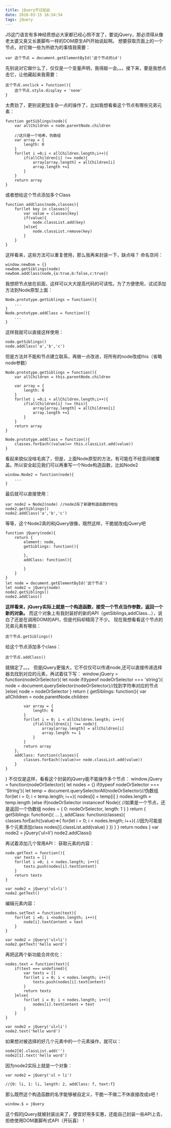 ```yaml
---
title: jQuery不过如此
date: 2018-03-15 16:54:54
tags: jQuery
---
```

JS这门语言有多神经质想必大家都已经心照不宣了，要说jQuery，那必须得从像老太婆又臭又长裹脚布一样的DOM原生API开始说起啊。
想要获取页面上的一个节点，对它做一些为所欲为的事情我需要：
```
var 这个节点 = document.getElementById('这个节点的id')
```
先别说对它做什么了，仅仅是一个变量声明，我得敲一会。。。接下来，要是我想点击它，让他藏起来我需要：
```
这个节点.onclick = function(){
    这个节点.style.display = 'none'
}
```
太费劲了，更别说更加复杂一点的操作了，比如我想看看这个节点有哪些兄弟元素：
```
function getSiblings(node){
    var allChildren = node.parentNode.children

    //这只是一个哈希，伪数组
    var array = {
        length: 0
    }
    for(let i =0;i < allChildren.length;i++){
        if(allChildren[i] !== node){
            array[array.length] = allChildren[i]
            array.length +=1
        }
    }
    return array
}
```
或者想给这个节点添加多个Class
```
function addClass(node,classes){
    for(let key in classes){
        var value = classes[key]
        if(value){
            node.classList.add(key)
        }else{
            node.classList.remove(key)
        }
    }
}
```
<!-- more -->
这样看来，这些方法可以重复使用，那么我再来封装一下，缺点啥？
命名空间：
```
window.newDom = {}
newDom.getSiblings(node)
newDom.addClass(node,{a:true,b:false,c:true})
```
我想把节点放在前面，这样可以大大提高代码的可读性。为了方便使用，试试添加方法到Node原型上面：
```
Node.prototype.getSiblings = function(){
    ...
}
Node.prototype.addClass = function(){
    ...
}
```
这样我就可以直接这样使用：
```
node.getSiblings()
node.addClass('a','b','c')
```
但是方法并不能和节点建立联系，再做一点改进，将所有的node改成this（省略node参数）
```
Node.prototype.getSiblings = function(){
    var allChildren = this.parentNode.children

    var array = {
        length: 0
    }
    for(let i =0;i < allChildren.length;i++){
        if(allChildren[i] !== this){
            array[array.length] = allChildren[i]
            array.length +=1
        }
    }
    return array
}

Node.prototype.addClass = function(){
    classes.forEach((value)=> this.classList.add(value))
}
```
看起来貌似没啥毛病了，但是，上面Node原型的方法，有可能在不经意间被覆盖。所以安全起见我们可以再重写一个Node构造函数，比如Node2
``` 
window.Node2 = function(node){
    ...
}
```
最后就可以直接使用：
```
var node2 = Node2(node) //node2存了新建构造函数的地址
node2.getSiblings()
node2.addClass('a','b','c')
```
等等，这个Node2真的和jQuery很像，既然这样，干脆就改成jQuery吧
```
function jQuery(node){
    return {
        element: node,
        getSiblings: function(){

        },
        addClass: function(){

        }
    }
}
let node = document.getElementById('这个节点')
let node2 = jQuery(node)
node2.getSiblings()
node2.addClass()
```
**这样看来，jQuery实际上就是一个构造函数，接受一个节点当作参数，返回一个新的对象。**
而这个对象上有我封装好的新的API（getSiblings,addClass...），说白了还是在调用DOM的API，但是代码却精简了不少。
现在我想看看这个节点的兄弟元素有哪些：
```
这个节点.getSiblings()
```
给这个节点添加多个class：
```
这个节点.addClass()
```
就搞定了。。。
但是jQuery更强大，它不仅仅可以传递node,还可以直接传递选择器去找到对应的元素，再试着往下写：
window.jQuery = function(nodeOrSelector){
    let node
    if(typeof nodeOrSelector === 'string'){
        node = document.querySelector(nodeOrSelector)//找到字符串对应的节点
    }else{
        node = nodeOrSelector
    }
    return {
        getSiblings: function(){
            var allChildren = node.parentNode.children

            var array = {
                length: 0
            }
            for(let i = 0; i < allChildren.length; i++){
                if(allChildren[i] !== node){
                    array[array.length] = allChildren[i]
                    array.length += 1
                }
            }
            return array
        },
        addClass: function(classes){
            classes.forEach((value)=> node.classList.add(value))
        }
    }
}
不仅仅是这样，看看这个封装的jQuery能不能操作多个节点：
window.jQuery = function(nodeOrSelector){
    let nodes = {}
    if(typeof nodeOrSelector === 'String'){
        let temp = document.querySelectorAll(nodeOrSelector)//伪数组
        for(let i = 0; i < temp.length; i++){
            nodes[i] = temp[i]
        }
        nodes.length = temp.length
    }else if(nodeOrSelector instanceof Node){ //如果是一个节点，还是返回一个伪数组
        nodes = {
            0: nodeOrSelector,
            length: 1
        }
    }
    return {
        getSiblings: function(){
            ...
        },
        addClass: function(classes){
            classes.forEach((value)=>{
            for(let i = 0; i < nodes.length; i++){ //因为可能是多个元素添加class
                nodes[i].classList.add(value)
            }
        })
        }
    }
    return nodes
}
var node2 = jQuery('ul>li')
node2.addClass()

再试着添加几个常用API：
获取元素的内容：
```
node.getText = function(){
    var texts = []
    for(let i =0; i < nodes.length; i++){
        texts.push(nodes[i].textContent)
    }
    return texts    
}

var node2 = jQuery('ul>li')
node2.getText()
```
编辑元素内容：
```
nodes.setText = function(text){
    for(let i =0; i <nodes.length; i++){
        node[i].textContent = text
    }
}

var node2 = jQuery('ul>li')
node2.getText('hello word')
```
再把这两个新功能合并优化：
```
nodes.text = function(text){
    if(text === undefined){
        var texts = []
        for(let i = 0; i < nodes.length; i++){
            texts.push(nodes[i].textContent)
        }
        return texts
    }else{
        for(let i = 0; i < nodes.length; i++){
            nodes[i].textContent = text
        }
    }
}

var node2 = jQuery('ul>li')
node2.text('hello word')
```
如果想对被选择的好几个元素中的一个元素操作，就可以：
```
node2[0].classList.add('')
node2[1].text('hello word')
```
因为node2实际上就是一个对象：
```
var node2 = jQuery('ul > li')

//{0: li, 1: li, length: 2, addClass: f, text:f}
```

那么既然这个构造函数的名字能够被自定义，干脆一不做二不休直接改成`$`吧！
```
window.$ = jQuery
```
这个假的jQuery就被封装出来了，便宜好用多实惠，还能自己封装一些API上去，拒绝使用DOM裹脚布式API（开玩喜）！